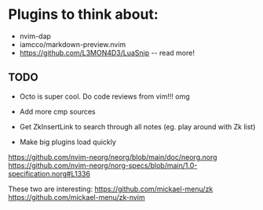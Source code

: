 # Plugins to think about:

- nvim-dap
- iamcco/markdown-preview.nvim
- https://github.com/L3MON4D3/LuaSnip -- read more!

## TODO

- Octo is super cool. Do code reviews from vim!!! omg
- Add more cmp sources
- Get ZkInsertLink to search through all notes (eg. play around with Zk list)


- Make big plugins load quickly

https://github.com/nvim-neorg/neorg/blob/main/doc/neorg.norg
https://github.com/nvim-neorg/norg-specs/blob/main/1.0-specification.norg#L1336

These two are interesting:
https://github.com/mickael-menu/zk
https://github.com/mickael-menu/zk-nvim

